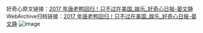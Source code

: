 好奇心原文链接：[2017 年唐老鸭回归！只不过在美国_娱乐_好奇心日报-晏文静](https://www.qdaily.com/articles/7000.html)
WebArchive归档链接：[2017 年唐老鸭回归！只不过在美国_娱乐_好奇心日报-晏文静](http://web.archive.org/web/20170223233643/http://www.qdaily.com:80/articles/7000.html)
![image](http://ww3.sinaimg.cn/large/007d5XDply1g3wbcn5gfrj30u02jp7wh)